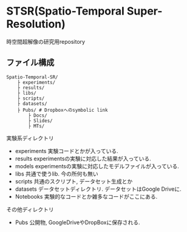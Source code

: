 # STSR(Spatio-Temporal Super-Resolution)
時空間超解像の研究用repository

## ファイル構成
```
Spatio-Temporal-SR/
    ├ experiments/
    ├ results/
    ├ libs/
    ├ scripts/
    ├ datasets/
    ├ Pubs/ # Dropboxへのsymbolic link
        ├ Docs/
        ├ Slides/
        ├ MTs/
```

実験系ディレクトリ
- experiments
実験コードとかが入っている.
- results
experimentsの実験に対応した結果が入っている.
- models
experimentsの実験に対応したモデルファイルが入っている.
- libs
共通で使うlib.
今の所何も無い
- scripts
共通のスクリプト, データセット生成とか
- datasets
データセットディレクトリ. データセットはGoogle Driveに.
- Notebooks
実験的なコードとか雑多なコードがここにある.

その他ディレクトリ
- Pubs
公開物, GoogleDriveやDropBoxに保存される.
